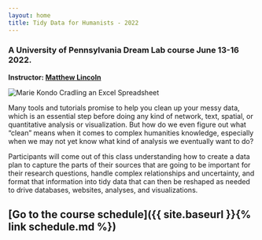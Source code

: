 ```yaml
---
layout: home
title: Tidy Data for Humanists - 2022
---
```


### A University of Pennsylvania Dream Lab course June 13-16 2022.

**Instructor: [Matthew Lincoln](https://matthewlincoln.net)**

![Marie Kondo Cradling an Excel Spreadsheet](https://matthewlincoln.net/assets/images-display/kondo_excel.jpg)

Many tools and tutorials promise to help you clean up your messy data, which is an essential step before doing any kind of network, text, spatial, or quantitative analysis or visualization. But how do we even figure out what “clean” means when it comes to complex humanities knowledge, especially when we may not yet know what kind of analysis we eventually want to do?

Participants will come out of this class understanding how to create a data plan to capture the parts of their sources that are going to be important for their research questions, handle complex relationships and uncertainty, and format that information into tidy data that can then be reshaped as needed to drive databases, websites, analyses, and visualizations.

## [Go to the course schedule]({{ site.baseurl }}{% link schedule.md %})
